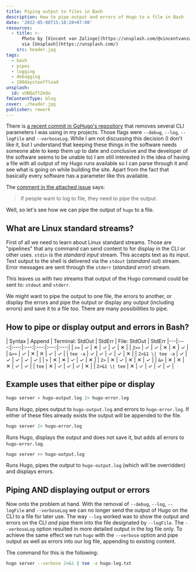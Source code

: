 ```yaml
---
title: Piping output to files in Bash
description: How to pipe output and errors of Hugo to a file in Bash
date: '2022-05-08T15:18:20+07:00'
resources:
  - title: >-
      Photo by [Vincent van Zalinge](https://unsplash.com/@vincentvanzalinge)
      via [Unsplash](https://unsplash.com/)
    src: header.jpg
tags:
  - bash
  - pipes
  - logging
  - debugging
  - 100daystooffload
unsplash:
  id: vUNQaTtZeOo
fmContentType: blog
cover: ./header.jpg
publisher: rework
---
```


There is [a recent commit in GoHugo's repository](https://github.com/gohugoio/hugo/pull/9649) that removes several CLI parameters I was using in my projects. Those flags were `--debug`, `--log`, `--logFile` and `--verboseLog`. While I am not discussing this decision (I don't like it, but I understand that keeping these things in the software needs someone able to keep them up to date and conclusive and the developer of the software seems to be unable to) I am still interested in the idea of having a file with all output of my Hugo runs available so I can parse through it and see what is going on while building the site. Apart from the fact that basically every software has a parameter like this available.

The [comment in the attached issue](https://github.com/gohugoio/hugo/issues/9648) says:

> If people want to log to file, they need to pipe the output.

Well, so let's see how we can pipe the output of `hugo` to a file.

## What are Linux standard streams?

First of all we need to learn about Linux standard streams. Those are "pipelines" that any command can send content to for display in the CLI or other uses. `stdin` is the _standard input_ stream. This accepts text as its input. Text output to the shell is delivered via the `stdout` (_standard out_) stream. Error messages are sent through the `stderr` (_standard error_) stream.

This leaves us with two streams that output of the Hugo command could be sent to: `stdout` and `stderr`.

We might want to pipe the output to one file, the errors to another, or display the errors and pipe the output or display any output (including errors) and save it to a file too. There are many possibilities to pipe.

## How to pipe or display output and errors in Bash?

| Syntax | Append | Terminal: StdOut | StdErr | File: StdOut | StdErr
|---|:---:|:---:|:---:|:---:|:---:|:---:|
| `>>` | ✓ | ✕ | ✓ | ✓ | ✕ |
| `2>>` | ✓ | ✓ | ✕ | ✕ | ✓ |
| `&>>` | ✓ | ✕ | ✕ | ✓ | ✓ |
| `tee -a` | ✓ | ✓ | ✓ | ✓ | ✕ |
| `2>&1 \| tee -a` | ✓ | ✓ | ✓ | ✓ | ✓ |
| `>` | ✕ | ✕ | ✓ | ✓ | ✕ |
| `2>` | ✕ | ✓ | ✕ | ✕ | ✓ |
| `&>` | ✕ | ✕ | ✕ | ✓ | ✓ |
| `tee` | ✕ | ✓ | ✓ | ✓ | ✕ |
| `2>&1 \| tee` | ✕ | ✓ | ✓ | ✓ | ✓ |

## Example uses that either pipe or display

```bash
hugo server > hugo-output.log 2> hugo-error.log
```

Runs Hugo, pipes output to `hugo-output.log` and errors to `hugo-error.log`. If either of these files already exists the output will be appended to the file.

```bash
hugo server 2> hugo-error.log
```

Runs Hugo, displays the output and does not save it, but adds all errors to `hugo-error.log`.

```bash
hugo server >> hugo-output.log
```

Runs Hugo, pipes the output to `hugo-output.log` (which will be overridden) and displays errors.

## Piping AND displaying output or errors

Now onto the problem at hand. With the removal of `--debug`, `--log`, `--logFile` and `--verboseLog` we can no longer send the output of Hugo on the CLI to a file for later use. The way `--log` worked was to show the output and errors on the CLI _and_ pipe them into the file designated by `--logFile`. The `--verboseLog` option resulted in more detailed output in the log file only. To achieve the same effect we run `hugo` with the `--verbose` option and pipe output as well as errors into our log file, appending to existing content.

The command for this is the following:

```bash
hugo server --verbose 2>&1 | tee -a hugo-log.txt
```
